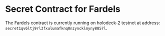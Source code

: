 # Secret Contract for Fardels

The Fardels contract is currently running on holodeck-2 testnet at address: `secret1qv6ltj9rl3fxulumafknq0nzyncklmyny8857l`.
